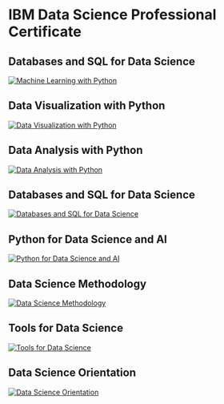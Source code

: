 # IBM Data Science Professional Certificate

## Databases and SQL for Data Science

[![](https://images.youracclaim.com/size/340x340/images/5ae9bf9e-da6e-4cec-82eb-d2b4cfea9751/Machine_Learning_with_Python.png "Machine Learning with Python")](https://www.youracclaim.com/badges/43008dfc-d93c-498b-91d6-2fd4cc361e4e)

## Data Visualization with Python

[![](https://images.youracclaim.com/size/340x340/images/76326afb-199d-4250-a74f-01bc86dda118/Cognitive_Class_-_Data_Visual_w_Python.png "Data Visualization with Python")](https://www.youracclaim.com/badges/bc51cb78-9548-4f39-8117-16c9f30547bd)

## Data Analysis with Python

[![](https://images.youracclaim.com/size/340x340/images/fa39f4f0-174a-4886-b821-6a37d42b8b3a/Cognitive_Class_-_Data_Analysis_w_Python.png "Data Analysis with Python")](https://www.youracclaim.com/badges/73be2412-f829-48bc-b630-35ef57d9146e)

## Databases and SQL for Data Science

[![](https://images.youracclaim.com/size/340x340/images/594e0ab7-c864-4d9a-9987-3a903ec3f06a/Cognitive_Class_-_DB_and_SQL_for_Data_Sci.png "Databases and SQL for Data Science")](https://www.youracclaim.com/badges/9860f26a-481f-4bbf-be6a-ad37251bf60f)

## Python for Data Science and AI

[![](https://images.youracclaim.com/size/340x340/images/0571ab1d-f43b-43d9-9c68-8ebd0ebd61b7/Python_for_Data_Sci_and_AI_Foundational.png "Python for Data Science and AI")](https://www.youracclaim.com/badges/41fe9760-7812-4273-9659-58a658414dc0)

## Data Science Methodology

[![](https://images.youracclaim.com/size/340x340/images/46defa53-a922-47bd-94ea-b43488f5cd8a/Data_Science_Methodology_Foundational.png "Data Science Methodology")](https://www.youracclaim.com/badges/65265e96-3ffd-4e41-9fe0-960e94fe10e0)

## Tools for Data Science

[![](https://images.youracclaim.com/size/340x340/images/60cf69ce-6129-425d-9a42-7732fa07da1e/Tools_for_Data_Science_Foundational.png "Tools for Data Science")](https://www.youracclaim.com/badges/92134187-7613-427f-9677-7aff5b1f3aac)

## Data Science Orientation

[![](https://images.youracclaim.com/size/340x340/images/5fc2d535-e716-46c4-881a-f4822b8da0e5/Cognitive_Class_-_What_is_Data_Science.png "Data Science Orientation")](https://www.youracclaim.com/badges/fba7591a-ad1b-4e9f-b194-ba25aaa5e56b)
